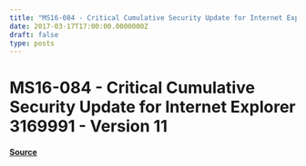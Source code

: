```yaml
---
title: "MS16-084 - Critical Cumulative Security Update for Internet Explorer 3169991 - Version 11"
date: 2017-03-17T17:00:00.0000000Z
draft: false
type: posts
---
```

# MS16-084 - Critical Cumulative Security Update for Internet Explorer 3169991 - Version 11









#### [Source](https://technet.microsoft.com/en-us/library/security/MS16-084)

